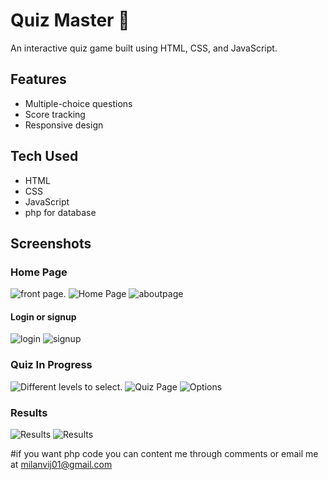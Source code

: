 # Quiz Master 🎯

An interactive quiz game built using HTML, CSS, and JavaScript.

## Features
- Multiple-choice questions
- Score tracking
- Responsive design

## Tech Used
- HTML
- CSS
- JavaScript
- php for database

## Screenshots

### Home Page
![front page](frontpage.png.png).
![Home Page](home.png.png)
![aboutpage](about.png.png)

#### Login or signup
![login](login.png.png)
![signup](signup.png.png)

### Quiz In Progress
![Different levels to select](levels.png.png).
![Quiz Page](correct.png.png)
![Options](level.png.png)

### Results
![Results](score.png.png)
![Results](totalscore.png.png)

  #if you want php code you can content me through comments or email me at milanvij01@gmail.com
